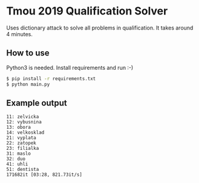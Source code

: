 # Tmou 2019 Qualification Solver
Uses dictionary attack to solve all problems in qualification. It takes around 4 minutes.

## How to use
Python3 is needed. Install requirements and run :-)
```bash
$ pip install -r requirements.txt
$ python main.py
```
## Example output

```
11: zelvicka
12: vybusnina
13: obora
14: velkosklad
21: vyplata
22: zatopek
23: filialka
31: maslo
32: duo
41: uhli
51: dentista
171682it [03:28, 821.73it/s]
```